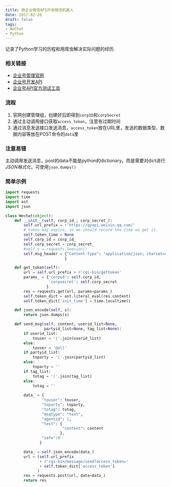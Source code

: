 ```yaml
---
title: 用企业微信API开发微信机器人
date: 2017-02-26
draft: false
tags:
- WeChat
- Python
---
```


记录了Python学习的历程和用爬虫解决实际问题的经历.

<!--more-->


### 相关链接
- [企业号管理官网](https://qy.weixin.qq.com/)
- [企业号开发API](http://qydev.weixin.qq.com/wiki/index.php)
- [企业号API官方测试工具](http://qydev.weixin.qq.com/debug)

### 流程
1. 官网创建管理组，创建好后即得到`corpID`和`corpSecret`
2. 通过主动调用接口获取`access_token`，注意有过期时间
3. 通过消息发送接口发送消息，`access_token`放在URL里，发送的数据类型、数据内容等放在POST命令的`data`里


### 注意易错
主动调用发送消息，post的data不能是python的dictionary，而是需要对dict进行*JSON格式化*，可使用`json.dumps()`


### 简单示例
```python
import requests
import time
import ast
import json

class Wechat(object):
    def __init__(self, corp_id_, corp_secret_):
        self.url_prefix = r'https://qyapi.weixin.qq.com/'
        # token may expire, so we should record the time we get it.
        self.token_time = None
        self.corp_id = corp_id_
        self.corp_secret = corp_secret_
        #self.s = requests.Seesion()
        self.msg_header = {"Content-Type": "application/json; charset=utf-8"
                          }

    def get_token(self):
        url = self.url_prefix + r'cgi-bin/gettoken'
        params_ = {'corpid': self.corp_id,
                   'corpsecret': self.corp_secret
                  }
        res = requests.get(url, params=params_)
        self.token_dict = ast.literal_eval(res.content)
        self.token_dict['init_time'] = time.localtime()

    def json_encode(self, s):
        return json.dumps(s)

    def send_msg(self, content, userid_list=None, 
                 partyid_list=None, tag_list=None):
        if userid_list:
            touser = '|'.join(userid_list)
        else:
            touser = '@all'
        if partyid_list:
            toparty = '|'.join(partyid_list)
        else:
            toparty = ''
        if tag_list:
            totag = '|'.join(tag_list)
        else:
            totag = ''
        
        data_ = {
                "touser": touser,
                "toparty": toparty,
                "totag": totag,
                "msgtype": "text",
                "agentid": 1,
                "text": {
                         "content": content
                        },
                "safe":0
               }

        data_ = self.json_encode(data_)
        url = (self.url_prefix
               + r'cgi-bin/message/send?access_token='
               + self.token_dict['access_token']
              )
        res = requests.post(url, data=data_)
        return res
```
